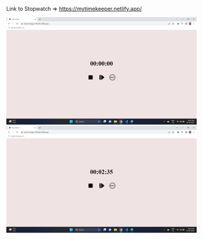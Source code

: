 Link to Stopwatch => https://mytimekeeper.netlify.app/

![atZero](image_1.png)
![atStart](image_2.png)